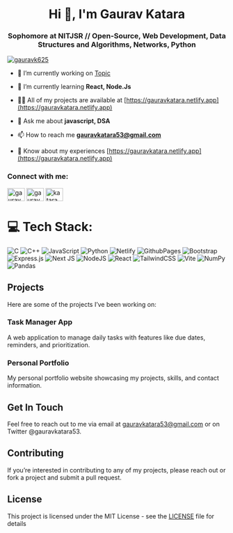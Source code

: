 <h1 align="center">Hi 👋, I'm Gaurav Katara</h1>
<h3 align="center">Sophomore at NITJSR // Open-Source, Web Development, Data Structures and Algorithms, Networks, Python</h3>




<p align="left"> <a href="https://twitter.com/gauravk625" target="blank"><img src="https://img.shields.io/twitter/follow/gauravk625?logo=twitter&style=for-the-badge" alt="gauravk625" /></a> </p>


- 🔭 I’m currently working on [Topic](https://github.com/gauravkatara53/Topic)

- 🌱 I’m currently learning **React, Node.Js**

- 👨‍💻 All of my projects are available at [https://gauravkatara.netlify.app](https://gauravkatara.netlify.app)

- 💬 Ask me about **javascript, DSA**

- 📫 How to reach me **gauravkatara53@gmail.com**

- 📄 Know about my experiences [https://gauravkatara.netlify.app](https://gauravkatara.netlify.app)

<h3 align="left">Connect with me:</h3>
<p align="left">
<a href="https://twitter.com/gauravk625" target="blank"><img align="center" src="https://raw.githubusercontent.com/rahuldkjain/github-profile-readme-generator/master/src/images/icons/Social/twitter.svg" alt="gauravk625" height="30" width="40" /></a>
<a href="https://linkedin.com/in/gauravkatara" target="blank"><img align="center" src="https://raw.githubusercontent.com/rahuldkjain/github-profile-readme-generator/master/src/images/icons/Social/linked-in-alt.svg" alt="gauravkatara" height="30" width="40" /></a>
<a href="https://www.leetcode.com/katara_coder" target="blank"><img align="center" src="https://raw.githubusercontent.com/rahuldkjain/github-profile-readme-generator/master/src/images/icons/Social/leet-code.svg" alt="katara_coder" height="30" width="40" /></a>
</p>

# 💻 Tech Stack:
![C](https://img.shields.io/badge/c-%2300599C.svg?style=plastic&logo=c&logoColor=white) ![C++](https://img.shields.io/badge/c++-%2300599C.svg?style=plastic&logo=c%2B%2B&logoColor=white) ![JavaScript](https://img.shields.io/badge/javascript-%23323330.svg?style=plastic&logo=javascript&logoColor=%23F7DF1E) ![Python](https://img.shields.io/badge/python-3670A0?style=plastic&logo=python&logoColor=ffdd54) ![Netlify](https://img.shields.io/badge/netlify-%23000000.svg?style=plastic&logo=netlify&logoColor=#00C7B7) ![GithubPages](https://img.shields.io/badge/github%20pages-121013?style=plastic&logo=github&logoColor=white) ![Bootstrap](https://img.shields.io/badge/bootstrap-%238511FA.svg?style=plastic&logo=bootstrap&logoColor=white) ![Express.js](https://img.shields.io/badge/express.js-%23404d59.svg?style=plastic&logo=express&logoColor=%2361DAFB) ![Next JS](https://img.shields.io/badge/Next-black?style=plastic&logo=next.js&logoColor=white) ![NodeJS](https://img.shields.io/badge/node.js-6DA55F?style=plastic&logo=node.js&logoColor=white) ![React](https://img.shields.io/badge/react-%2320232a.svg?style=plastic&logo=react&logoColor=%2361DAFB) ![TailwindCSS](https://img.shields.io/badge/tailwindcss-%2338B2AC.svg?style=plastic&logo=tailwind-css&logoColor=white) ![Vite](https://img.shields.io/badge/vite-%23646CFF.svg?style=plastic&logo=vite&logoColor=white) ![NumPy](https://img.shields.io/badge/numpy-%23013243.svg?style=plastic&logo=numpy&logoColor=white) ![Pandas](https://img.shields.io/badge/pandas-%23150458.svg?style=plastic&logo=pandas&logoColor=white)


## Projects

Here are some of the projects I’ve been working on:

### Task Manager App
A web application to manage daily tasks with features like due dates, reminders, and prioritization.

### Personal Portfolio
My personal portfolio website showcasing my projects, skills, and contact information.

## Get In Touch

Feel free to reach out to me via email at gauravkatara53@gmail.com or on Twitter @gauravkatara53.

## Contributing

If you’re interested in contributing to any of my projects, please reach out or fork a project and submit a pull request.

## License

This project is licensed under the MIT License - see the [LICENSE](LICENSE) file for details
